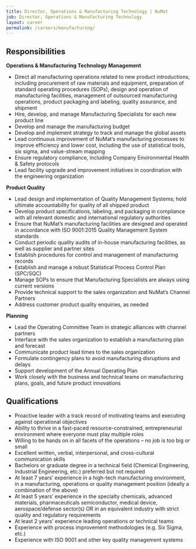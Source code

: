```yaml
---
title: Director, Operations & Manufacturing Technology | NuMat
job: Director, Operations & Manufacturing Technology
layout: career
permalink: /careers/manufacturing/
---
```


## Responsibilities

**Operations & Manufacturing Technology Management**

 * Direct all manufacturing operations related to new product introductions, including procurement of raw materials and equipment, preparation of standard operating procedures (SOPs), design and operation of manufacturing facilities, management of outsourced manufacturing operations, product packaging and labeling, quality assurance, and shipment
 * Hire, develop, and manage Manufacturing Specialists for each new product line
 * Develop and manage the manufacturing budget
 * Develop and implement strategy to track and manage the global assets
 * Lead continuous improvement of NuMat’s manufacturing processes to improve efficiency and lower cost, including the use of statistical tools, six sigma, and value-stream mapping
 * Ensure regulatory compliance, including Company Environmental Health & Safety protocols
 * Lead facility upgrade and improvement initiatives in coordination with the engineering organization

**Product Quality**

 * Lead design and implementation of Quality Management Systems; hold ultimate accountability for quality of all shipped product
 * Develop product specifications, labeling, and packaging in compliance with all relevant domestic and international regulatory authorities
 * Ensure that NuMat’s manufacturing facilities are designed and operated in accordance with ISO 9001:2015 Quality Management System standards
 * Conduct periodic quality audits of in-house manufacturing facilities, as well as supplier and partner sites
 * Establish procedures for control and management of manufacturing records
 * Establish and manage a robust Statistical Process Control Plan (SPC/SQC)
 * Manage SOPs to ensure that Manufacturing Specialists are always using current versions
 * Provide technical support to the sales organization and NuMat’s Channel Partners
 * Address customer product quality enquiries, as needed

**Planning**

 * Lead the Operating Committee Team in strategic alliances with channel partners
 * Interface with the sales organization to establish a manufacturing plan and forecast
 * Communicate product lead times to the sales organization
 * Formulate contingency plans to avoid manufacturing disruptions and delays
 * Support development of the Annual Operating Plan
 * Work closely with the business and technical teams on manufacturing plans, goals, and future product innovations

## Qualifications

 * Proactive leader with a track record of motivating teams and executing against operational objectives
 * Ability to thrive in a fast-paced resource-constrained, entrepreneurial environment where everyone must play multiple roles
 * Willing to be hands on in all facets of the operations – no job is too big or small
 * Excellent written, verbal, interpersonal, and cross-cultural communication skills
 * Bachelors or graduate degree in a technical field (Chemical Engineering, Industrial Engineering, etc.) preferred but not required
 * At least 7 years’ experience in a high-tech manufacturing environment, in a manufacturing, operations or quality management position (ideally a combination of the above)
 * At least 5 years’ experience in the specialty chemicals, advanced materials, pharmaceuticals semiconductor, medical device, aerospace/defense sector(s) OR in an equivalent industry with strict quality and regulatory requirements
 * At least 2 years’ experience leading operations or technical teams
 * Experience with process improvement methodologies (e.g. Six Sigma, etc.)
 * Experience with ISO 9001 and other key quality management systems

